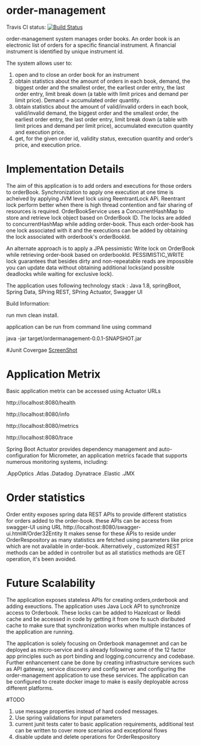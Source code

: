 # order-management

Travis CI status: [![Build Status](https://travis-ci.com/amolambekar/order-management.svg?branch=master)](https://travis-ci.com/amolambekar/order-management)

order-management  system manages order books. 
An order book is an electronic list of orders for a specific financial instrument. 
A financial instrument is identified by unique instrument id. 

The system allows user to:
1. open and to close an order book for an instrument
2. obtain statistics about the amount of orders in each book, demand, the biggest order and the smallest order, the earliest order entry, the last order entry, limit break down (a table with limit prices and demand per limit price). Demand = accumulated order quantity.
3. obtain statistics about the amount of valid/invalid orders in each book, valid/invalid demand, the biggest order and the smallest order, the earliest order entry, the last order entry, limit break down (a table with limit prices and demand per limit price), accumulated execution quantity and execution price.
4. get, for the given order id, validity status, execution quantity and order’s price, and execution price.

# Implementation Details

The aim of this application is to add orders and executions for those orders to orderBook. 
Synchronization to apply one execution at one time is acheived by applying JVM level lock using ReentrantLock APi.
Reentrant lock perform better when there is high thread contention and fair sharing of resources is required.
OrderBookService uses a ConcurrentHashMap to store and retrieve lock object based on OrderBook ID.
The locks are added to concurrentHashMap while adding order-book.
Thus each order-book has one lock associated with it and the executions can be added by obtaining the lock associated with orderbook's orderBookId.

An alternate approach is to apply a JPA pessimistic Write lock on OrderBook while retrieving order-book based on orderbookId.
PESSIMISTIC_WRITE lock guarantees that besides dirty and non-repeatable reads are impossible you can update data without obtaining additional locks(and possible deadlocks while waiting for exclusive lock).

The application uses following technology stack :
Java 1.8, springBoot, Spring Data, SPring REST, SPring Actuator, Swagger UI

Build Information:

run mvn clean install.

application can be run from command line using command

java -jar target/ordermanagement-0.0.1-SNAPSHOT.jar




#Junit Covergae
[ScreenShot](/src/test/resources/junit_coverage.gif)


# Application Metrix

Basic application metrix can be  accessed using Actuator URLs

http://localhost:8080/health

http://localhost:8080/info

http://localhost:8080/metrics

http://localhost:8080/trace


Spring Boot Actuator provides dependency management and auto-configuration for Micrometer, an application metrics facade that supports numerous monitoring systems, including:

.AppOptics
.Atlas
.Datadog
.Dynatrace
.Elastic
.JMX 

# Order statistics

Order entity exposes spring data REST APIs to provide different statistics for orders added to the order-book.
these APIs can be access from swagger-UI using URL http://localhost:8080/swagger-ui.html#/Order32Entity
It makes sense for these APIs to reside under OrderRespository as many statistics are fetched using parameters like price which are not available in order-book.
Alternatively , customized REST methods can be added in controller but as all statistics methods are GET operation, it's been avoided.






# Future Scalability 

The application exposes stateless APIs for creating orders,orderbook and adding exeuctions.
The application uses Java Lock API to synchronize access to Orderbook. These locks can be added to Hazelcast or Reddi cache and be accessed in code by getting it from one fo such disributed cache to make sure that synchronization works when multiple instances of the application are running.

The application is solely focusing on Orderbook managemnet and can be deployed as micro-service and is already following some of the 12 factor app principles such as port binding and logging.concurrency and codebase.
Further enhancement cane be done by creating infrastructure services such as API gateway, service discovery and config server and configuring the order-management application to use these services.
The application can be configured to create docker image to make is easily deployable across different platforms.

#TODO
1. use message properties instead of hard coded messages.
2. Use spring validations for input parameters
3. current junit tests cater to basic application requirements, additional test can be written to cover more scenarios and exceptional flows
3. disable update and delete operations for OrderRespository










